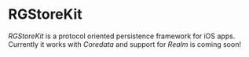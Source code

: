 # RGStoreKit

*RGStoreKit* is a protocol oriented persistence framework for iOS apps. Currently it works with *Coredata* and support for *Realm* is coming soon!
